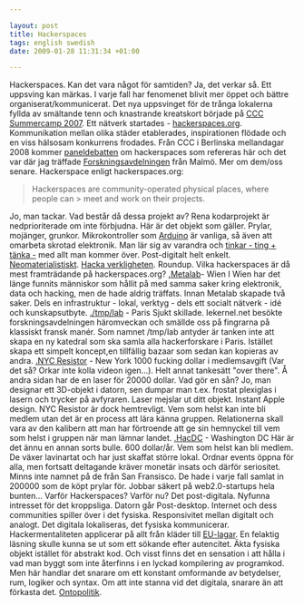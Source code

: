 ```yaml
--- 

layout: post
title: Hackerspaces 
tags: english swedish 
date: 2009-01-28 11:31:34 +01:00 

---
```


Hackerspaces. Kan det vara något för samtiden? Ja, det verkar så. Ett uppsving kan märkas. I varje fall har fenomenet blivit mer öppet och bättre organiserat/kommunicerat. Det nya uppsvinget för de trånga lokalerna fyllda av smältande tenn och knastrande kreatskort började på [CCC Summercamp 2007](http://events.ccc.de/2008/01/14/chaos-communication-camp-2007-the-movie/). Ett nätverk startades - [hackerspaces.org](http://hackerspaces.org/wiki/Hacker_Spaces). Kommunikation mellan olika städer etablerades, inspirationen flödade och en viss hälsosam konkurrens frodades. Från CCC i Berlinska mellandagar 2008 kommer [paneldebatten](http://events.ccc.de/congress/2008/Fahrplan/events/2806.en.html) om hackerspaces som refereras här och det var där jag träffade [Forskningsavdelningen](http://www.forskningsavd.se/) från Malmö. Mer om dem/oss senare. Hackerspace enligt hackerspaces.org:

> Hackerspaces are community-operated physical places, where people can > meet and work on their projects.

Jo, man tackar. Vad består då dessa projekt av? Rena kodarprojekt är nedprioriterade om inte förbjudna. Här är det objekt som gäller. Prylar, mojänger, grunkor. Mikrokontroller som [Arduino](http://www.arduino.cc/) är vanliga, så även att omarbeta skrotad elektronik. Man lär sig av varandra och [tinkar - ting + tänka -](#) med allt man kommer över. Post-digitalt helt enkelt. [Neomaterialistiskt](http://tesantitesprotes.org/?tag=neomaterialism). [Hacka verkligheten](http://www.google.com/search?q=%22hacka+verkligheten%22). Roundup. Vilka hackerspaces är då mest framträdande på hackerspaces.org? [.Metalab](http://metalab.at/)- Wien I Wien har det länge funnits människor som hållit på med samma saker kring elektronik, data och hacking, men de hade aldrig träffats. Innan Metalab skapade två saker. Dels en infrastruktur - lokal, verktyg - dels ett socialt nätverk - idé och kunskapsutbyte. [./tmp/lab](http://www.tmplab.org/) - Paris Sjukt skillade. lekernel.net besökte forskningsavdelningen häromveckan och smällde oss på fingrarna på klassiskt fransk manér. Som namnet /tmp/lab antyder är tanken inte att skapa en ny katedral som ska samla alla hackerforskare i Paris. Istället skapa ett simpelt koncept,en tillfällig bazaar som sedan kan kopieras av andra. [.NYC Resistor](http://www.nycresistor.com/) - New York 1000 fucking dollar i medlemsavgift (Var det så? Orkar inte kolla videon igen...). Helt annat tankesätt "over there". Å andra sidan har de en laser för 20000 dollar. Vad gör en sån? Jo, man designar ett 3D-objekt i datorn, sen dumpar man t.ex. frostat plexiglas i lasern och trycker på avfyraren. Laser mejslar ut ditt objekt. Instant Apple design. NYC Resistor är dock hemtrevligt. Vem som helst kan inte bli medlem utan det är en process att lära känna gruppen. Relationerna skall vara av den kalibern att man har förtroende att ge sin hemnyckel till vem som helst i gruppen när man lämnar landet. [.HacDC](http://hacdc.org/) - Washington DC Här är det ännu en annan sorts bulle. 600 dollar/år. Vem som helst kan bli medlem. De växer lavinartat och har just skaffat större lokal. Ordnar events öppna för alla, men fortsatt deltagande kräver monetär insats och därför seriositet. Minns inte namnet på de från San Fransisco. De hade i varje fall samlat in 200000 som de köpt prylar för. Jobbar säkert på web2.0-startups hela bunten... Varför Hackerspaces? Varför nu? Det post-digitala. Nyfunna intresset för det kroppsliga. Datorn går Post-desktop. Internet och dess communities spiller över i det fysiska. Responsivitet mellan digitalt och analogt. Det digitala lokaliseras, det fysiska kommunicerar. Hackermentaliteten applicerar på allt från kläder till [EU-lagar](http://www.laquadrature.net/). En felaktig läsning skulle kunna se ut som ett sökande efter autencitet. Äkta fysiska objekt istället för abstrakt kod. Och visst finns det en sensation i att hålla i vad man byggt som inte återfinns i en lyckad kompilering av programkod. Men här handlar det snarare om ett konstant omformande av betydelser, rum, logiker och syntax. Om att inte stanna vid det digitala, snarare än att förkasta det. [Ontopolitik](http://christopherkullenberg.se/?p=386). 
